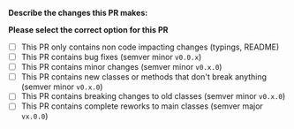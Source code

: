**Describe the changes this PR makes:**


**Please select the correct option for this PR**

- [ ] This PR only contains non code impacting changes (typings, README)
- [ ] This PR contains bug fixes (semver minor `v0.0.x`)
- [ ] This PR contains minor changes (semver minor `v0.x.0`)
- [ ] This PR contains new classes or methods that don't break anything (semver minor `v0.x.0`)
- [ ] This PR contains breaking changes to old classes (semver minor `v0.x.0`)
- [ ] This PR contains complete reworks to main classes (semver major `vx.0.0`)